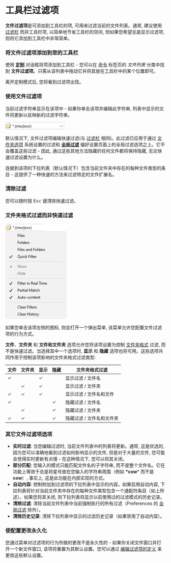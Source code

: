 # 工具栏过滤项

**文件过滤项**是可添加到工具栏的项, 可用来过滤当前的文件列表。通常, 建议使用 [过滤栏](filter_bar.zh.md) 而非工具栏项, 以简单地节省工具栏的空间, 但如果您希望总是显示过滤项, 则将它添加到工具栏中非常简单。

### 将文件过滤项添加到您的工具栏

使用 **[定制](/Manual/customize/README.zh.md)** 对话框将项添加到工具栏 - 您可以在 [命令](/Manual/customize/the_customize_dialog/commands.zh.md) 标签页的 *文件列表* 分类中找到 **文件过滤项**。只需从该列表中拖动它并将其放在工具栏中的某个位置即可。

离开定制模式后, 您将看到过滤项出现。

### 使用文件过滤项

当前过滤字符串显示在该项中 - 如果你单击该项并编辑此字符串, 列表中显示的文件将更新以反映新的过滤字符串。

![](/Manual/images/media/13/filter_field_1.png)

默认情况下, 文件过滤项编辑快速过滤(与 [过滤栏](filter_bar.zh.md) 相同)。此过滤已应用于通过 [文件夹选项](../folder_options/README.zh.md) 系统设置的过滤和 **[全局过滤](/Manual/preferences/preferences_categories/filtering_and_sorting/global_filters.zh.md)** 偏好设置页面上的全局过滤选项之上。它不会覆盖这些过滤 - 因此, 通过这些其他方法隐藏的任何文件都将保持隐藏, 无论快速过滤设置为什么。

连接到该项的下拉列表（默认情况下）包含当前文件夹中存在的每种文件类型的条目 - 这提供了一种快速的方法来过滤特定的文件扩展名。

### 清除过滤

您可以随时按 <kbd>Esc</kbd> 键清除快速过滤。

### 文件夹格式过滤而非快速过滤

![](/Manual/images/media/13/filter_field_2.png)

如果您单击该项左侧的图标, 则会打开一个弹出菜单, 该菜单允许您配置文件过滤项的行为方式。

**文件**、**文件夹** 和 **文件和文件夹** 选项允许您将该项设置为控制 [文件夹格式](/Manual/basic_concepts/folder_options/README.zh.md) 过滤, 而不是快速过滤。当选择其中一个选项时, **显示** 和 **隐藏** 选项也将可用。这些选项共同作用于控制该项影响的文件夹格式过滤类型:

| 文件 | 文件夹 | 显示 | 隐藏 | 文件夹格式过滤                    |
|-------|---------|------|------|-----------------------------------------|
| ✓     |         | ✓    |      | 显示过滤 / 文件名                  |
|       | ✓       | ✓    |      | 显示过滤 / 文件夹                   |
| ✓     | ✓       | ✓    |      | 显示过滤 / 文件名和文件               |
| ✓     |         |      | ✓    | 隐藏过滤 / 文件名                  |
|       | ✓       |      | ✓    | 隐藏过滤 / 文件夹                   |
| ✓     | ✓       |      | ✓    | 隐藏过滤 / 文件名和文件夹                   |

### 其它文件过滤项选项

- **实时过滤**: 当您编辑过滤时, 当前文件列表中的列表将更新。通常, 这是优选的, 因为您可以准确地看到过滤如何影响显示的文件, 但是对于大量的文件, 您可能会觉得实时更新有点慢 - 在这种情况下, 您可以将其关闭。
- **部分匹配**: 您输入的模式只能匹配文件名的子字符串, 而不是整个文件名。它在功能上等效于总是将星号放在您输入的字符串周围（例如 **\*cow**\* 而不是 **cow**）, 事实上, 这是此功能在内部实现的方式。
- **自动内容**: 控制附加到过滤项的下拉列表中显示的内容。如果启用自动内容, 下拉列表将针对当前文件夹中存在的每种文件类型包含一个通配符条目（如上所述）。如果您将其关闭, 则下拉列表将显示以前使用过的过滤模式的历史记录。
- **清除过滤**: 清除当前文件列表中当前强制执行的所有过滤（Preferences 的 [全局过滤](/Manual/preferences/preferences_categories/filtering_and_sorting/global_filters.zh.md) 除外）。
- **清除历史记录**: 清除下拉列表中显示的过滤历史记录（如果禁用了自动内容）。

### 使配置更改永久化

您通过菜单对过滤项的行为所做的更改不是永久性的 - 如果你关闭文件窗口并打开一个新文件窗口, 该项将重置为其默认设置。您可以通过 [编辑过滤项的定义](/Manual/customize/creating_your_own_buttons/editing_the_toolbar/field_buttons/filter_field_configuration.zh.md) 来更改这些默认设置。